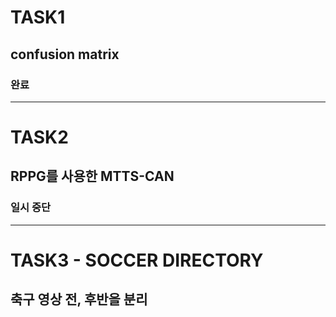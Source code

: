 # TASK1
## confusion matrix
### 완료
---
# TASK2
## RPPG를 사용한 MTTS-CAN
### 일시 중단
---
# TASK3 - SOCCER DIRECTORY
## 축구 영상 전, 후반을 분리
### 
